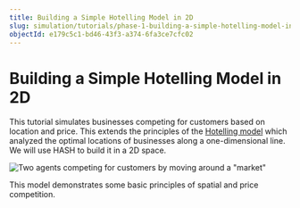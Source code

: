 ```yaml
---
title: Building a Simple Hotelling Model in 2D
slug: simulation/tutorials/phase-1-building-a-simple-hotelling-model-in-2d
objectId: e179c5c1-bd46-43f3-a374-6fa3ce7cfc02
---
```


# Building a Simple Hotelling Model in 2D

This tutorial simulates businesses competing for customers based on location and price. This extends the principles of the [Hotelling model](http://www.math.toronto.edu/mccann/assignments/477/Hotelling29.pdf) which analyzed the optimal locations of businesses along a one-dimensional line. We will use HASH to build it in a 2D space.

![Two agents competing for customers by moving around a &quot;market&quot;](https://cdn-us1.hash.ai/site/docs/lc_p1_overview.gif)

This model demonstrates some basic principles of spatial and price competition.
